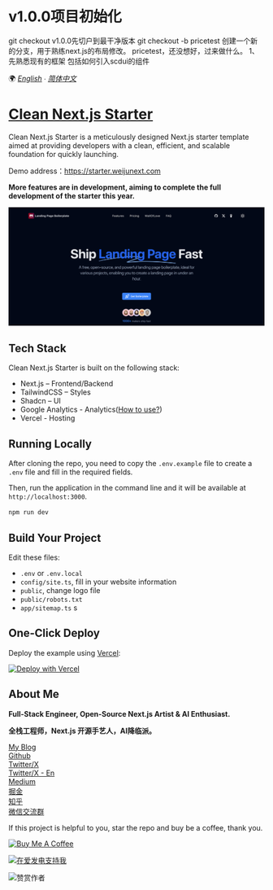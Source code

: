 # v1.0.0项目初始化
git checkout v1.0.0先切户到最干净版本
git checkout -b pricetest 创建一个新的分支，用于熟练next.js的布局修改。
pricetest，还没想好，过来做什么。
1、先熟悉现有的框架
包括如何引入scdui的组件


🌍 *[English](README.md) ∙ [简体中文](README-zh.md)*


# [Clean Next.js Starter](https://starter.weijunext.com/)

Clean Next.js Starter is a meticulously designed Next.js starter template aimed at providing developers with a clean, efficient, and scalable foundation for quickly launching.

Demo address：https://starter.weijunext.com

**More features are in development, aiming to complete the full development of the starter this year.**

[![Clean Next.js Starter](./public/og.png)](https://www.starter.weijunext.com/)

## Tech Stack 

Clean Next.js Starter is built on the following stack:

- Next.js – Frontend/Backend
- TailwindCSS – Styles
- Shadcn – UI
- Google Analytics - Analytics([How to use?](https://weijunext.com/article/979b9033-188c-4d88-bfff-6cf74d28420d))
- Vercel - Hosting


## Running Locally

After cloning the repo, you need to copy the `.env.example` file to create a `.env` file and fill in the required fields.

Then, run the application in the command line and it will be available at `http://localhost:3000`.

```bash
npm run dev
```

## Build Your Project

Edit these files:
- `.env` or `.env.local`
- `config/site.ts`, fill in your website information 
- `public`, change logo file
- `public/robots.txt`
- `app/sitemap.ts`
s


## One-Click Deploy

Deploy the example using [Vercel](https://vercel.com?utm_source=github&utm_medium=readme&utm_campaign=vercel-examples):

[![Deploy with Vercel](https://vercel.com/button)](https://vercel.com/new/clone?repository-url=https://github.com/weijunext/clean-nextjs-starter&project-name=&repository-name=clean-nextjs-starter&demo-title=CleanNextjsStarter&demo-description=Clean%20nextjs%20starter.&demo-url=https://starter.weijunext.com&demo-image=https://starter.weijunext.com/og.png)

## About Me

**Full-Stack Engineer, Open-Source Next.js Artist & AI Enthusiast.**

**全栈工程师，Next.js 开源手艺人，AI降临派。**

[My Blog](https://weijunext.com)  
[Github](https://github.com/weijunext)  
[Twitter/X](https://twitter.com/weijunext)  
[Twitter/X - En](https://twitter.com/wayne_dev)  
[Medium](https://medium.com/@weijunext)  
[掘金](https://juejin.cn/user/26044008768029)  
[知乎](https://www.zhihu.com/people/mo-mo-mo-89-12-11)  
[微信交流群](https://weijunext.com/make-a-friend)  

If this project is helpful to you, star the repo and buy be a coffee, thank you.

<a href="https://www.buymeacoffee.com/weijunext" target="_blank"><img src="https://cdn.buymeacoffee.com/buttons/v2/default-yellow.png" alt="Buy Me A Coffee" style="height: 41px !important;width: 174px !important;" ></a>


<a href="https://afdian.net/a/weijunext" target="_blank"><img src="./public/afd.png" alt="在爱发电支持我" style="height: 50px !important"></a>

<img src="./public/zs.jpeg" alt="赞赏作者" style="height: 200px; width: 200px">